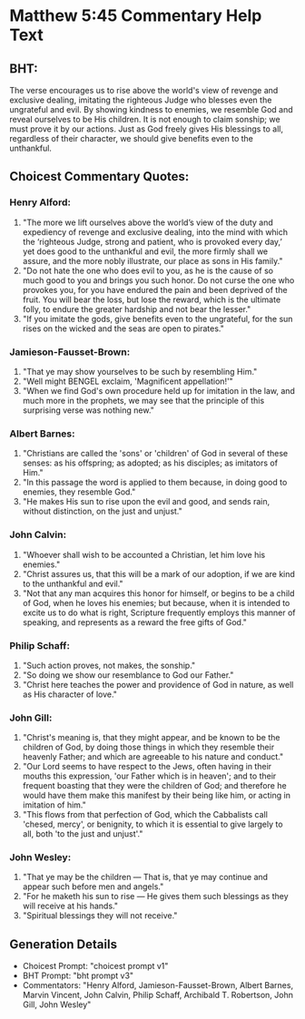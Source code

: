 # Matthew 5:45 Commentary Help Text

## BHT:
The verse encourages us to rise above the world's view of revenge and exclusive dealing, imitating the righteous Judge who blesses even the ungrateful and evil. By showing kindness to enemies, we resemble God and reveal ourselves to be His children. It is not enough to claim sonship; we must prove it by our actions. Just as God freely gives His blessings to all, regardless of their character, we should give benefits even to the unthankful.

## Choicest Commentary Quotes:
### Henry Alford:
1. "The more we lift ourselves above the world’s view of the duty and expediency of revenge and exclusive dealing, into the mind with which the ‘righteous Judge, strong and patient, who is provoked every day,’ yet does good to the unthankful and evil, the more firmly shall we assure, and the more nobly illustrate, our place as sons in His family." 
2. "Do not hate the one who does evil to you, as he is the cause of so much good to you and brings you such honor. Do not curse the one who provokes you, for you have endured the pain and been deprived of the fruit. You will bear the loss, but lose the reward, which is the ultimate folly, to endure the greater hardship and not bear the lesser." 
3. "If you imitate the gods, give benefits even to the ungrateful, for the sun rises on the wicked and the seas are open to pirates."

### Jamieson-Fausset-Brown:
1. "That ye may show yourselves to be such by resembling Him."
2. "Well might BENGEL exclaim, 'Magnificent appellation!'"
3. "When we find God's own procedure held up for imitation in the law, and much more in the prophets, we may see that the principle of this surprising verse was nothing new."

### Albert Barnes:
1. "Christians are called the 'sons' or 'children' of God in several of these senses: as his offspring; as adopted; as his disciples; as imitators of Him."
2. "In this passage the word is applied to them because, in doing good to enemies, they resemble God."
3. "He makes His sun to rise upon the evil and good, and sends rain, without distinction, on the just and unjust."

### John Calvin:
1. "Whoever shall wish to be accounted a Christian, let him love his enemies."
2. "Christ assures us, that this will be a mark of our adoption, if we are kind to the unthankful and evil."
3. "Not that any man acquires this honor for himself, or begins to be a child of God, when he loves his enemies; but because, when it is intended to excite us to do what is right, Scripture frequently employs this manner of speaking, and represents as a reward the free gifts of God."

### Philip Schaff:
1. "Such action proves, not makes, the sonship."
2. "So doing we show our resemblance to God our Father."
3. "Christ here teaches the power and providence of God in nature, as well as His character of love."

### John Gill:
1. "Christ's meaning is, that they might appear, and be known to be the children of God, by doing those things in which they resemble their heavenly Father; and which are agreeable to his nature and conduct."
2. "Our Lord seems to have respect to the Jews, often having in their mouths this expression, 'our Father which is in heaven'; and to their frequent boasting that they were the children of God; and therefore he would have them make this manifest by their being like him, or acting in imitation of him."
3. "This flows from that perfection of God, which the Cabbalists call 'chesed, mercy', or benignity, to which it is essential to give largely to all, both 'to the just and unjust'."

### John Wesley:
1. "That ye may be the children — That is, that ye may continue and appear such before men and angels."
2. "For he maketh his sun to rise — He gives them such blessings as they will receive at his hands."
3. "Spiritual blessings they will not receive."


## Generation Details
- Choicest Prompt: "choicest prompt v1"
- BHT Prompt: "bht prompt v3"
- Commentators: "Henry Alford, Jamieson-Fausset-Brown, Albert Barnes, Marvin Vincent, John Calvin, Philip Schaff, Archibald T. Robertson, John Gill, John Wesley"
